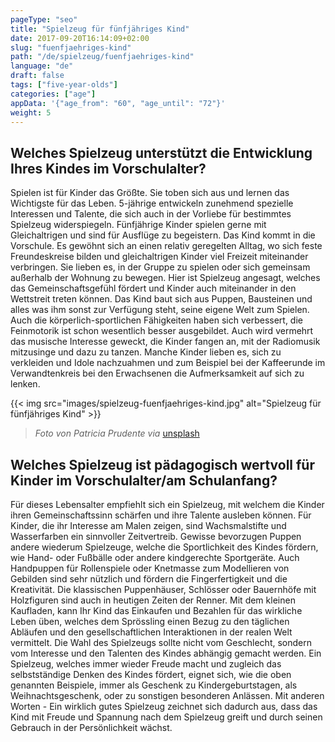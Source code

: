 ```yaml
---
pageType: "seo"
title: "Spielzeug für fünfjähriges Kind"
date: 2017-09-20T16:14:09+02:00
slug: "fuenfjaehriges-kind"
path: "/de/spielzeug/fuenfjaehriges-kind"
language: "de"
draft: false
tags: ["five-year-olds"]
categories: ["age"]
appData: '{"age_from": "60", "age_until": "72"}'
weight: 5
---
```


<h2>Welches Spielzeug unterstützt die Entwicklung Ihres Kindes im Vorschulalter?</h2>

Spielen ist für Kinder das Größte. Sie toben sich aus und lernen das Wichtigste für das Leben. 5-jährige entwickeln zunehmend spezielle Interessen und Talente, die sich auch in der Vorliebe für bestimmtes Spielzeug widerspiegeln. Fünfjährige Kinder spielen gerne mit Gleichaltrigen und sind für Ausflüge zu begeistern. Das Kind kommt in die Vorschule. Es gewöhnt sich an einen relativ geregelten Alltag, wo sich feste Freundeskreise bilden und gleichaltrigen Kinder viel Freizeit miteinander verbringen. Sie lieben es, in der Gruppe zu spielen oder sich gemeinsam außerhalb der Wohnung zu bewegen. Hier ist Spielzeug angesagt, welches das Gemeinschaftsgefühl fördert und Kinder auch miteinander in den Wettstreit treten können. Das Kind baut sich aus Puppen, Bausteinen und alles was ihm sonst zur Verfügung steht, seine eigene Welt zum Spielen. Auch die körperlich-sportlichen Fähigkeiten haben sich verbessert, die Feinmotorik ist schon wesentlich besser ausgebildet. Auch wird vermehrt das musische Interesse geweckt, die Kinder fangen an, mit der Radiomusik mitzusinge und dazu zu tanzen. Manche Kinder lieben es, sich zu verkleiden und Idole nachzuahmen und zum Beispiel bei der Kaffeerunde im Verwandtenkreis bei den Erwachsenen die Aufmerksamkeit auf sich zu lenken.

{{< img src="images/spielzeug-fuenfjaehriges-kind.jpg" alt="Spielzeug für fünfjähriges Kind" >}}
 <blockquote>
  <p><em>Foto von Patricia Prudente via</em> <a href="https://unsplash.com/photos/eo0VBI3Q8Ss">unsplash</a></p>
</blockquote>

<h2>Welches Spielzeug ist pädagogisch wertvoll für Kinder im Vorschulalter/am Schulanfang?</h2>

Für dieses Lebensalter empfiehlt sich ein Spielzeug, mit welchem die Kinder ihren Gemeinschaftssinn schärfen und ihre Talente ausleben können. Für Kinder, die ihr Interesse am Malen zeigen, sind Wachsmalstifte und Wasserfarben ein sinnvoller Zeitvertreib. Gewisse bevorzugen Puppen andere wiederum Spielzeuge, welche die Sportlichkeit des Kindes fördern, wie Hand- oder Fußbälle oder andere kindgerechte Sportgeräte. Auch Handpuppen für Rollenspiele oder Knetmasse zum Modellieren von Gebilden sind sehr nützlich und fördern die Fingerfertigkeit und die Kreativität. Die klassischen Puppenhäuser, Schlösser oder Bauernhöfe mit Holzfiguren sind auch in heutigen Zeiten der Renner. Mit dem kleinen Kaufladen, kann Ihr Kind das Einkaufen und Bezahlen für das wirkliche Leben üben, welches dem Sprössling einen Bezug zu den täglichen Abläufen und den gesellschaftlichen Interaktionen in der realen Welt vermittelt. Die Wahl des Spielzeugs sollte nicht vom Geschlecht, sondern vom Interesse und den Talenten des Kindes abhängig gemacht werden. Ein Spielzeug, welches immer wieder Freude macht und zugleich das selbstständige Denken des Kindes fördert, eignet sich, wie die oben genannten Beispiele, immer als Geschenk zu Kindergeburtstagen, als Weihnachtsgeschenk, oder zu sonstigen besonderen Anlässen. Mit anderen Worten - Ein wirklich gutes Spielzeug zeichnet sich dadurch aus, dass das Kind mit Freude und Spannung nach dem Spielzeug greift und durch seinen Gebrauch in der Persönlichkeit wächst.
